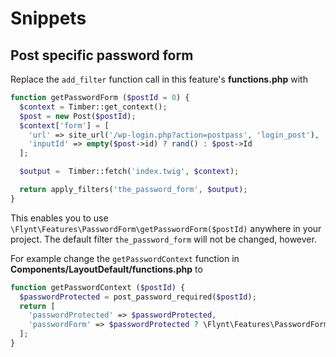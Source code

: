 # Snippets

## Post specific password form

Replace the `add_filter` function call in this feature's **functions.php** with

```php
function getPasswordForm ($postId = 0) {
  $context = Timber::get_context();
  $post = new Post($postId);
  $context['form'] = [
    'url' => site_url('/wp-login.php?action=postpass', 'login_post'),
    'inputId' => empty($post->id) ? rand() : $post->Id
  ];

  $output =  Timber::fetch('index.twig', $context);

  return apply_filters('the_password_form', $output);
}
```

This enables you to use `\Flynt\Features\PasswordForm\getPasswordForm($postId)` anywhere in your project. The default filter `the_password_form` will not be changed, however.

For example change the `getPasswordContext` function in **Components/LayoutDefault/functions.php** to

```php
function getPasswordContext ($postId) {
  $passwordProtected = post_password_required($postId);
  return [
    'passwordProtected' => $passwordProtected,
    'passwordForm' => $passwordProtected ? \Flynt\Features\PasswordForm\getPasswordForm() : ''
  ];
}
```
